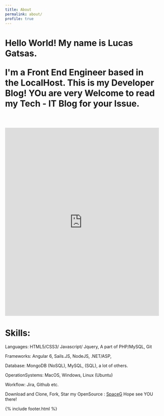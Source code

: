```yaml
---
title: About
permalink: about/
profile: true
---
```


<h1>
Hello World! My name is Lucas Gatsas. 

I'm a Front End Engineer based in the LocalHost. This is my Developer Blog! YOu are very Welcome to read my Tech - IT Blog for your Issue. 
</h1>
<br><br>

<iframe width="100%" height="615" src="https://www.youtube.com/embed/IKYUMvT9Yes?autoplay=0&fs=0&iv_load_policy=3&showinfo=0&rel=0&cc_load_policy=0&start=0&end=0&origin" frameborder="0" allow="autoplay; encrypted-media" allowfullscreen></iframe>



<h1>
Skills: 
</h1>

Languages: HTML5/CSS3/ Javascript/ Jquery, A part of PHP/MySQL, Git

Frameworks: Angular 6, Sails.JS, NodeJS, .NET/ASP, 

Database: MongoDB (NoSQL), MySQL, (SQL), a lot of others.

OperationSystems: MacOS, Windows, Linux (Ubuntu)

Workflow: Jira, Github etc.


Download and Clone, Fork, Star  my OpenSource :  <a href="https://github.com/SpaceG">SpaceG</a> Hope see YOU there!





{% include footer.html %}